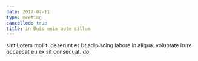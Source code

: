 ```yaml
---
date: 2017-07-11
type: meeting
cancelled: true
title: in Duis enim aute cillum
---
```

sint Lorem mollit. deserunt et Ut adipiscing labore in aliqua. voluptate irure occaecat eu ex sit consequat. do